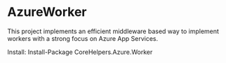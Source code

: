 # AzureWorker
This project implements an efficient middleware based way to implement workers with a strong focus on Azure App Services.

Install: Install-Package CoreHelpers.Azure.Worker
